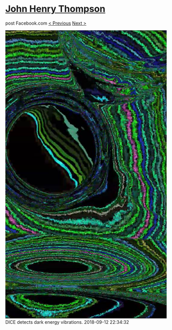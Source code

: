 # [John Henry Thompson](../README.md)
post Facebook.com
[< Previous](2018-09-12-2.md) [Next >](2018-09-12-4.md)

[![](../media/2018-09-12/Timeline-Photos-DICE-detects-dark-energy-vibrations.jpg)](../README.md)
DICE detects dark energy vibrations.
2018-09-12 22:34:32